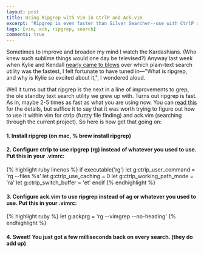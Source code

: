 ```yaml
---
layout: post
title: Using Ripgrep with Vim in CtrlP and Ack.vim
excerpt: "Ripgrep is even faster than Silver Searcher--use with CtrlP and ack.vim for some medium sized performance gains"
tags: [vim, ack, ripgrep, search]
comments: true
---
```


Sometimes to improve and broaden my mind I watch the Kardashians. (Who knew such sublime things would one day be televised?)  Anyway last week when Kylie and Kendall 
[nearly came to blows](https://www.youtube.com/watch?v=dQw4w9WgXcQ)
over which plain-text search utility was the fastest, I felt fortunate to have tuned in—"What is ripgrep, and why is Kylie so excited about it,", I wondered aloud.

Well it turns out that ripgrep is the next in a line of improvements to grep, the ole standby text search utility we grew up with.  Turns out ripgrep is fast. As in, maybe 2-5 times as fast as what you are using now.  You can [read this](http://blog.burntsushi.net/ripgrep/) for the details, but suffice it to say that it was worth trying to figure out how to use it within vim for ctrlp (fuzzy file finding) and ack.vim (searching through the current project).  So here is how get that going on:

#### 1. Install ripgrep  (on mac, % brew install ripgrep)

#### 2. Configure ctrlp to use ripgrep (rg) instead of whatever you used to use.  Put this in your .vimrc:

{% highlight ruby linenos %}
if executable('rg')
  let g:ctrlp_user_command = 'rg --files %s'
  let g:ctrlp_use_caching = 0
  let g:ctrlp_working_path_mode = 'ra'
  let g:ctrlp_switch_buffer = 'et'
endif
{% endhighlight %}

#### 3. Configure ack.vim to use ripgrep instead of ag or whatever you used to use.  Put this in your .vimrc:

  {% highlight ruby %}
  let g:ackprg = 'rg --vimgrep --no-heading'
  {% endhighlight %}

#### 4. Sweet!  You just got a few milliseconds back on every search.  (they do add up)
